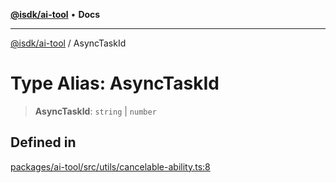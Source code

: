 [**@isdk/ai-tool**](../README.md) • **Docs**

***

[@isdk/ai-tool](../globals.md) / AsyncTaskId

# Type Alias: AsyncTaskId

> **AsyncTaskId**: `string` \| `number`

## Defined in

[packages/ai-tool/src/utils/cancelable-ability.ts:8](https://github.com/isdk/ai-tool.js/blob/e324043799402aa2caa41711a9168487ab85c166/src/utils/cancelable-ability.ts#L8)

